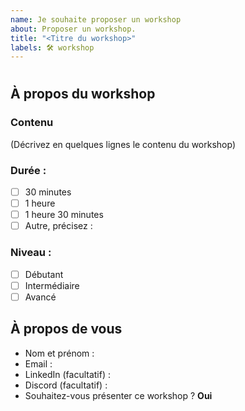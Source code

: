 ```yaml
---
name: Je souhaite proposer un workshop
about: Proposer un workshop.
title: "<Titre du workshop>"
labels: 🛠️ workshop
---
```


# <Titre du workshop>

## À propos du workshop

### Contenu

(Décrivez en quelques lignes le contenu du workshop)

### Durée :

- [ ] 30 minutes
- [ ] 1 heure
- [ ] 1 heure 30 minutes
- [ ] Autre, précisez :

### Niveau :

- [ ] Débutant
- [ ] Intermédiaire
- [ ] Avancé

## À propos de vous

- Nom et prénom :
- Email :
- LinkedIn (facultatif) :
- Discord (facultatif) :
- Souhaitez-vous présenter ce workshop ? **Oui**